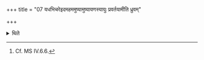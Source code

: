 +++
title = "07 यधभिचरेइदमहममुष्यामुष्यायणस्यायुः प्रवर्तयामीति ध्रुवम्"

+++

<details><summary>थिते</summary>

7. If he performs black magic, he should turn (the Dhruva) round with “Here do I turn round the life-span of N.N., of the family N.N."[^1]  

[^1]: Cf. MS IV.6.6.  
</details>
